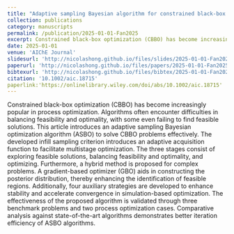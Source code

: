 ```yaml
---
title: "Adaptive sampling Bayesian algorithm for constrained black-box optimization problems"
collection: publications
category: manuscripts
permalink: /publication/2025-01-01-Fan2025
excerpt: Constrained black-box optimization (CBBO) has become increasingly popular in process optimization. Algorithms often encounter difficulties in balancing feasibility and optimality, with some even failing to find feasible solutions. This article introduces an adaptive sampling Bayesian optimization algorithm (ASBO) to solve CBBO problems effectively. The developed infill sampling criterion introduces an adaptive acquisition function to facilitate multistage optimization. The three stages consist of exploring feasible solutions, balancing feasibility and optimality, and optimizing. Furthermore, a hybrid method is proposed for complex problems. A gradient-based optimizer (GBO) aids in constructing the posterior distribution, thereby enhancing the identification of feasible regions. Additionally, four auxiliary strategies are developed to enhance stability and accelerate convergence in simulation-based optimization. The effectiveness of the proposed algorithm is validated through three benchmark problems and two process optimization cases. Comparative analysis against state-of-the-art algorithms demonstrates better iteration efficiency of ASBO algorithms.
date: 2025-01-01
venue: 'AIChE Journal'
slidesurl: 'http://nicolashong.github.io/files/slides/2025-01-01-Fan2025.pdf'
paperurl: 'http://nicolashong.github.io/files/papers/2025-01-01-Fan2025.pdf'
bibtexurl: 'http://nicolashong.github.io/files/bibtex/2025-01-01-Fan2025.bib'
citation: '10.1002/aic.18715'
paperlink:'https://onlinelibrary.wiley.com/doi/abs/10.1002/aic.18715'
---
```


Constrained black-box optimization (CBBO) has become increasingly popular in process optimization. Algorithms often encounter difficulties in balancing feasibility and optimality, with some even failing to find feasible solutions. This article introduces an adaptive sampling Bayesian optimization algorithm (ASBO) to solve CBBO problems effectively. The developed infill sampling criterion introduces an adaptive acquisition function to facilitate multistage optimization. The three stages consist of exploring feasible solutions, balancing feasibility and optimality, and optimizing. Furthermore, a hybrid method is proposed for complex problems. A gradient-based optimizer (GBO) aids in constructing the posterior distribution, thereby enhancing the identification of feasible regions. Additionally, four auxiliary strategies are developed to enhance stability and accelerate convergence in simulation-based optimization. The effectiveness of the proposed algorithm is validated through three benchmark problems and two process optimization cases. Comparative analysis against state-of-the-art algorithms demonstrates better iteration efficiency of ASBO algorithms.

